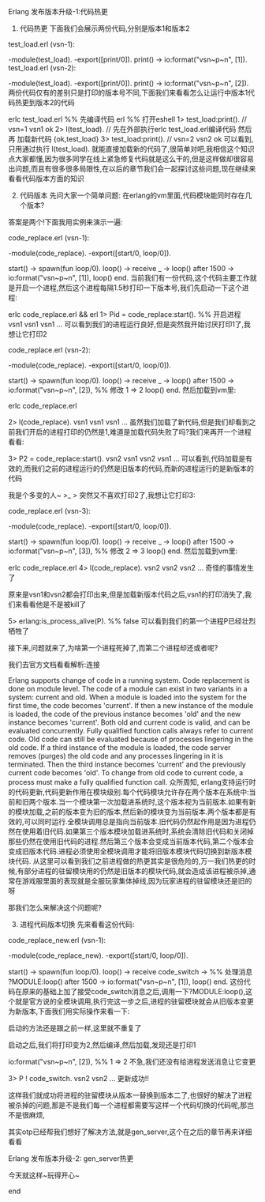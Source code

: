 Erlang 发布版本升级-1:代码热更
1. 代码热更
下面我们会展示两份代码,分别是版本1和版本2

test_load.erl (vsn-1):

-module(test_load).
-export([print/0]).
print() ->
    io:format("vsn~p~n", [1]).
test_load.erl (vsn-2):

-module(test_load).
-export([print/0]).
print() ->
    io:format("vsn~p~n", [2]).
两份代码仅有的差别只是打印的版本号不同,下面我们来看看怎么让运行中版本1代码热更到版本2的代码

erlc test_load.erl %% 先编译代码
erl %% 打开eshell
1> test_load:print(). // vsn=1
vsn1
ok
2> l(test_load). // 先在外部执行erlc test_load.erl编译代码 然后再 加载新代码
{ok,test_load}
3> test_load:print(). // vsn=2
vsn2
ok
可以看到,只用通过执行 l(test_load). 就能直接加载新的代码了,很简单对吧,我相信这个知识点大家都懂,因为很多同学在线上紧急修复代码就是这么干的,但是这样做却很容易出问题,而且有很多很多局限性,在以后的章节我们会一起探讨这些问题,现在继续来看看代码版本方面的知识

2. 代码版本
先问大家一个简单问题: 在erlang的vm里面,代码模块能同时存在几个版本?

答案是两个!下面我用实例来演示一遍:

code_replace.erl (vsn-1):

-module(code_replace).
-export([start/0, loop/0]).

start() ->
    spawn(fun loop/0).
loop() ->
    receive
        _ -> loop()
    after 1500 ->
        io:format("vsn~p~n", [1]),
        loop()
    end.
当前我们有一份代码,这个代码主要工作就是开启一个进程,然后这个进程每隔1.5秒打印一下版本号,我们先启动一下这个进程:

erlc code_replace.erl && erl
1> Pid = code_replace:start(). %% 开启进程
vsn1
vsn1
vsn1
...
可以看到我们的进程运行良好,但是突然我开始讨厌打印1了,我想让它打印2

code_replace.erl (vsn-2):

-module(code_replace).
-export([start/0, loop/0]).

start() ->
    spawn(fun loop/0).
loop() ->
    receive
        _ -> loop()
    after 1500 ->
        io:format("vsn~p~n", [2]),  %% 修改 1 => 2
        loop()
    end.
然后加载到vm里:

erlc code_replace.erl

2> l(code_replace).
vsn1
vsn1
vsn1
...
虽然我们加载了新代码,但是我们却看到之前我们开启的进程打印的仍然是1,难道是加载代码失败了吗?我们来再开一个进程看看:

3> P2 = code_replace:start().
vsn2
vsn1
vsn2
vsn1
...
可以看到,代码加载是有效的,而我们之前的进程运行的仍然是旧版本的代码,而新的进程运行的是新版本的代码

我是个多变的人~ >_ > 突然又不喜欢打印2了,我想让它打印3:

code_replace.erl (vsn-3):

-module(code_replace).
-export([start/0, loop/0]).

start() ->
    spawn(fun loop/0).
loop() ->
    receive
        _ -> loop()
    after 1500 ->
        io:format("vsn~p~n", [3]),  %% 修改 2 => 3
        loop()
    end.
然后加载到vm里:

erlc code_replace.erl
4> l(code_replace).
vsn2
vsn2
vsn2
...
奇怪的事情发生了

原来是vsn1和vsn2都会打印出来,但是加载新版本代码之后,vsn1的打印消失了,我们来看看他是不是被kill了

5> erlang:is_process_alive(P). %% false
可以看到我们的第一个进程P已经壮烈牺牲了

接下来,问题就来了,为啥第一个进程死掉了,而第二个进程却还或者呢?

我们去官方文档看看解析:连接

Erlang supports change of code in a running system. Code replacement is done on module level.
The code of a module can exist in two variants in a system: current and old. When a module is loaded into the system for the first time, the code becomes 'current'. If then a new instance of the module is loaded, the code of the previous instance becomes 'old' and the new instance becomes 'current'.
Both old and current code is valid, and can be evaluated concurrently. Fully qualified function calls always refer to current code. Old code can still be evaluated because of processes lingering in the old code.
If a third instance of the module is loaded, the code server removes (purges) the old code and any processes lingering in it is terminated. Then the third instance becomes 'current' and the previously current code becomes 'old'.
To change from old code to current code, a process must make a fully qualified function call.
众所周知, erlang支持运行时的代码更新,代码更新作用在模块级别.每个代码模块允许存在两个版本在系统中:当前和旧两个版本.当一个模块第一次加载进系统时,这个版本视为当前版本.如果有新的模块加载,之前的版本变为旧的版本,然后新的模块变为当前版本.两个版本都是有效的,可以同时运行.全模块调用总是指向当前版本.旧代码仍然起作用是因为进程仍然在使用着旧代码.如果第三个版本模块加载进系统时,系统会清除旧代码和关闭掉那些仍然在使用旧代码的进程.然后第三个版本会变成当前版本代码,第二个版本会变成旧版本代码.进程必须使用全模块调用才能将旧版本模块代码切换到新版本模块代码.
从这里可以看到我们之前进程做的热更其实是很危险的,万一我们热更的时候,有部分进程的驻留模块用的仍然是旧版本的模块代码,就会造成该进程被杀掉,通常在游戏服里面的表现就是全服玩家集体掉线,因为玩家进程的驻留模块还是旧的呀

那我们怎么来解决这个问题呢?

3. 进程代码版本切换
先来看看这份代码:

code_replace_new.erl (vsn-1):

-module(code_replace_new).
-export([start/0, loop/0]).

start() ->
    spawn(fun loop/0).
loop() ->
    receive
        code_switch ->  %% 处理消息
            ?MODULE:loop()
    after 1500 ->
        io:format("vsn~p~n", [1]),
        loop()
    end.
这份代码在原来的基础上加了接受code_switch消息之后,调用一下?MODULE:loop(),这个就是官方说的全模块调用,执行完这一步之后,进程的驻留模块就会从旧版本变更为新版本,下面我们用实际操作来看一下:

启动的方法还是跟之前一样,这里就不重复了

启动之后,我们将打印变为2,然后编译,然后加载,发现还是打印1

io:format("vsn~p~n", [2]), %% 1 => 2
不急,我们还没有给进程发送消息让它变更

3> P ! code_switch.
vsn2
vsn2
...
更新成功!!

这样我们就成功将进程的驻留模块从版本一替换到版本二了,也很好的解决了进程被杀掉的问题,那是不是我们每一个进程都需要写这样一个代码切换的代码呢,那岂不是很麻烦,

其实otp已经帮我们想好了解决方法,就是gen_server,这个在之后的章节再来详细看看

Erlang 发布版本升级-2: gen_server热更

今天就这样~玩得开心~

end

